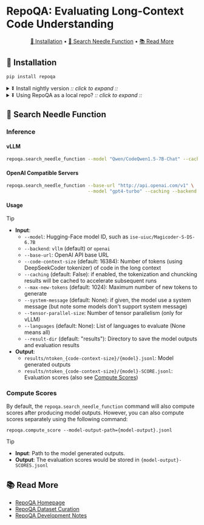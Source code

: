 # RepoQA: Evaluating Long-Context Code Understanding

<p align="center">
    <a href="#-installation">🚀 Installation</a> •
    <a href="#-search-needle-function">🏁 Search Needle Function</a> •
    <a href="#-read-more">📚 Read More</a>
</p>

## 🚀 Installation

```bash
pip install repoqa
```

<details><summary>⏬ Install nightly version <i>:: click to expand ::</i></summary>
<div>

```bash
pip install "git+https://github.com/evalplus/repoqa.git" --upgrade
```

</div>
</details>

<details><summary>⏬ Using RepoQA as a local repo? <i>:: click to expand ::</i></summary>
<div>

```bash
git clone https://github.com/evalplus/repoqa.git
cd repoqa
export PYTHONPATH=$PYTHONPATH:$(pwd)
pip install -r requirements.txt
```

</div>
</details>


## 🏁 Search Needle Function

### Inference

#### vLLM

```bash
repoqa.search_needle_function --model "Qwen/CodeQwen1.5-7B-Chat" --caching --backend vllm
```

#### OpenAI Compatible Servers

```bash
repoqa.search_needle_function --base-url "http://api.openai.com/v1" \
                              --model "gpt4-turbo" --caching --backend openai
```

#### Usage

> [!Tip]
>
> * **Input**:
>   * `--model`: Hugging-Face model ID, such as `ise-uiuc/Magicoder-S-DS-6.7B`
>   * `--backend`: `vllm` (default) or `openai`
>   * `--base-url`: OpenAI API base URL
>   * `--code-context-size` (default: 16384): Number of tokens (using DeepSeekCoder tokenizer) of code in the long context
>   * `--caching` (default: False): if enabled, the tokenization and chuncking results will be cached to accelerate subsequent runs
>   * `--max-new-tokens` (default: 1024): Maximum number of new tokens to generate
>   * `--system-message` (default: None): if given, the model use a system message (but note some models don't support system message)
>   * `--tensor-parallel-size`: Number of tensor parallelism (only for vLLM)
>   * `--languages` (default: None): List of languages to evaluate (None means all)
>   * `--result-dir` (default: "results"): Directory to save the model outputs and evaluation results
> * **Output**:
>   * `results/ntoken_{code-context-size}/{model}.jsonl`: Model generated outputs
>   * `results/ntoken_{code-context-size}/{model}-SCORE.jsonl`: Evaluation scores (also see [Compute Scores](#compute-scores))

### Compute Scores

By default, the `repoqa.search_needle_function` command will also compute scores after producing model outputs.
However, you can also compute scores separately using the following command:

```shell
repoqa.compute_score --model-output-path={model-output}.jsonl
```

> [!Tip]
>
> * **Input**: Path to the model generated outputs.
> * **Output**: The evaluation scores would be stored in `{model-output}-SCORES.jsonl`


## 📚 Read More

* [RepoQA Homepage](https://evalplus.github.io/repoqa.html)
* [RepoQA Dataset Curation](docs/curate_dataset.md)
* [RepoQA Development Notes](docs/dev_note.md)

